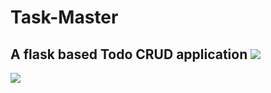 # Task-Master
A flask based Todo **CRUD** application
![](https://i.imgur.com/gDcrUoY.png)
---
![](https://i.imgur.com/CAhYiTR.png)
